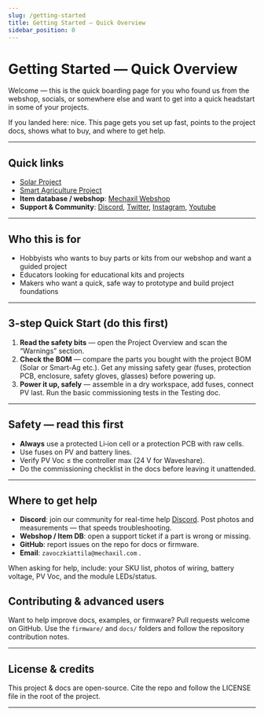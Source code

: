 ```yaml
---
slug: /getting-started
title: Getting Started — Quick Overview
sidebar_position: 0
---
```


# Getting Started — Quick Overview

Welcome — this is the quick boarding page for you who found us from the webshop, socials, or somewhere else and want to get into a quick headstart in some of your projects.

If you landed here: nice. This page gets you set up fast, points to the project docs, shows what to buy, and where to get help.

---

## Quick links
- [Solar Project](solar/overview)
- [Smart Agriculture Project](smart-ag/overview)
- **Item database / webshop**: [Mechaxil Webshop](https://mechaxil.com)
- **Support & Community**: [Discord](https://discord.gg/CecTK8quUc), [Twitter](https://x.com/mechaxil), [Instagram](https://www.instagram.com/mechaxil/), [Youtube](https://www.youtube.com/@mechaxil)

---

## Who this is for
- Hobbyists who wants to buy parts or kits from our webshop and want a guided project
- Educators looking for educational kits and projects
- Makers who want a quick, safe way to prototype and build project foundations

---

## 3-step Quick Start (do this first)

1. **Read the safety bits** — open the Project Overview and scan the “Warnings” section.
2. **Check the BOM** — compare the parts you bought with the project BOM (Solar or Smart-Ag etc.). Get any missing safety gear (fuses, protection PCB, enclosure, safety gloves, glasses) before powering up.
3. **Power it up, safely** — assemble in a dry workspace, add fuses, connect PV last. Run the basic commissioning tests in the Testing doc.

---

## Safety — read this first
- **Always** use a protected Li‑ion cell or a protection PCB with raw cells.  
- Use fuses on PV and battery lines.  
- Verify PV Voc ≤ the controller max (24 V for Waveshare).  
- Do the commissioning checklist in the docs before leaving it unattended.

---

## Where to get help
- **Discord**: join our community for real-time help [Discord](https://discord.gg/CecTK8quUc). Post photos and measurements — that speeds troubleshooting.  
- **Webshop / Item DB**: open a support ticket if a part is wrong or missing.  
- **GitHub**: report issues on the repo for docs or firmware.  
- **Email**: ```zavoczkiattila@mechaxil.com``` .

When asking for help, include: your SKU list, photos of wiring, battery voltage, PV Voc, and the module LEDs/status.

## Contributing & advanced users
Want to help improve docs, examples, or firmware? Pull requests welcome on GitHub. Use the `firmware/` and `docs/` folders and follow the repository contribution notes.

---

## License & credits
This project & docs are open-source. Cite the repo and follow the LICENSE file in the root of the project.

---